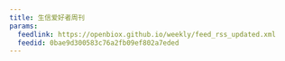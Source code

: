 ```yaml
---
title: 生信爱好者周刊
params:
  feedlink: https://openbiox.github.io/weekly/feed_rss_updated.xml
  feedid: 0bae9d300583c76a2fb09ef802a7eded
---
```

